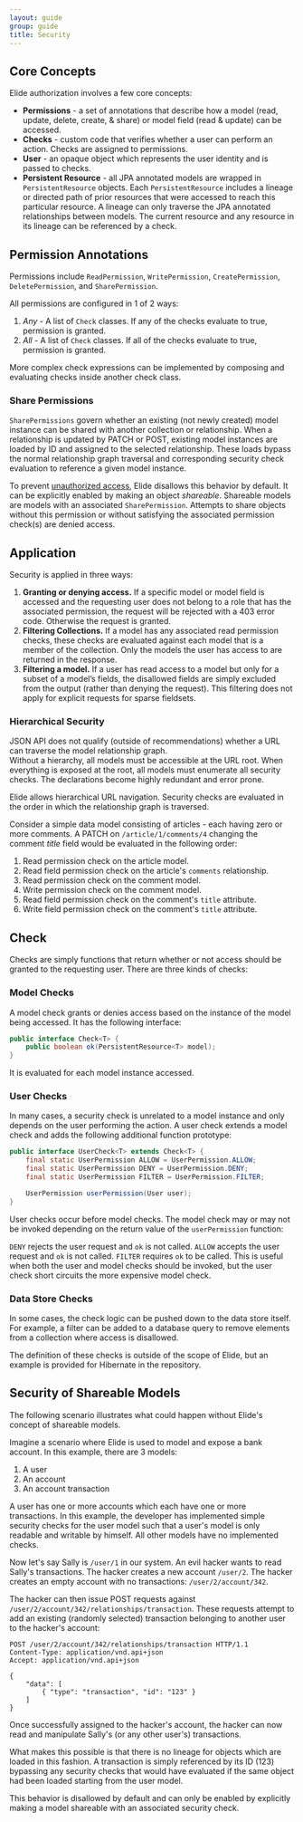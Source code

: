 ```yaml
---
layout: guide
group: guide
title: Security
---
```

## Core Concepts
Elide authorization involves a few core concepts:

* **Permissions** - a set of annotations that describe how a model (read, update, delete, create, & share) or model field (read & update) can be accessed.
* **Checks** - custom code that verifies whether a user can perform an action.  Checks are assigned to permissions.
* **User** - an opaque object which represents the user identity and is passed to checks.
* **Persistent Resource** - all JPA annotated models are wrapped in `PersistentResource` objects.  Each `PersistentResource` includes a lineage or directed path of prior resources that were accessed to reach this particular resource.  A lineage can only traverse the JPA annotated relationships between models.  The current resource and any resource in its lineage can be referenced by a check.

## Permission Annotations
Permissions include `ReadPermission`, `WritePermission`, `CreatePermission`, `DeletePermission`, and `SharePermission`.

All permissions are configured in 1 of 2 ways:

1. *Any* - A list of `Check` classes.  If any of the checks evaluate to true, permission is granted.
1. *All* - A list of `Check` classes.  If all of the checks evaluate to true, permission is granted.

More complex check expressions can be implemented by composing and evaluating checks inside another check class.

### Share Permissions

`SharePermissions` govern whether an existing (not newly created) model instance can be shared with another collection or relationship.
When a relationship is updated by PATCH or POST, existing model instances are loaded by ID and assigned to the selected relationship.  These loads
bypass the normal relationship graph traversal and corresponding security check evaluation to reference a given model instance.

To prevent [unauthorized access](#shareable), Elide disallows this behavior by default.  It can be explicitly enabled by 
making an object _shareable_.  Shareable models are models with an associated `SharePermission`.  Attempts to share objects without this 
permission or without satisfying the associated permission check(s) are denied access.  
    
## Application  
Security is applied in three ways:

1. **Granting or denying access.**  If a specific model or model field is accessed and the requesting user does not belong to a role that has the associated permission, the request will be rejected with a 403 error code.  Otherwise the request is granted.
1. **Filtering Collections.** If a model has any associated read permission checks, these checks are evaluated against each model that is a member of the collection.  Only the models the user has access to are returned in the response.
1. **Filtering a model.**  If a user has read access to a model but only for a subset of a model’s fields, the disallowed fields are simply excluded from the output (rather than denying the request).  This filtering does not apply for explicit requests for sparse fieldsets. 

### Hierarchical Security

JSON API does not qualify (outside of recommendations) whether a URL can traverse the model relationship graph.   
Without a hierarchy, all models must be accessible at the URL root.  When everything is exposed at the root, 
all models must enumerate all security checks.  The declarations become highly redundant and error prone.

Elide allows hierarchical URL navigation.  Security checks are evaluated in the order in which the 
relationship graph is traversed.  

Consider a simple data model consisting of articles - each having zero or more comments.
A PATCH on `/article/1/comments/4` changing the comment _title_ field would be evaluated in the following order:

1. Read permission check on the article model.
1. Read field permission check on the article's `comments` relationship.
1. Read permission check on the comment model.
1. Write permission check on the comment model.
1. Read field permission check on the comment's `title` attribute.
1. Write field permission check on the comment's `title` attribute.

## Check

Checks are simply functions that return whether or not access should be granted to the requesting user. 
There are three kinds of checks:

### Model Checks
A model check grants or denies access based on the instance of the model being accessed.  It has the following interface:

```Java
public interface Check<T> {
    public boolean ok(PersistentResource<T> model);
}
```
It is evaluated for each model instance accessed.

### User Checks

In many cases, a security check is unrelated to a model instance and only depends on the user performing the action.
A user check extends a model check and adds the following additional function prototype:

```Java
public interface UserCheck<T> extends Check<T> {
    final static UserPermission ALLOW = UserPermission.ALLOW;
    final static UserPermission DENY = UserPermission.DENY;
    final static UserPermission FILTER = UserPermission.FILTER;

    UserPermission userPermission(User user);
}
```
User checks occur before model checks.  The model check may or may not be invoked depending on the return 
value of the `userPermission` function:

`DENY` rejects the user request and `ok` is not called. 
`ALLOW` accepts the user request and `ok` is not called. 
`FILTER` requires `ok` to be called.  This is useful when both the user and model checks
should be invoked, but the user check short circuits the more expensive model check.

### Data Store Checks

In some cases, the check logic can be pushed down to the data store itself.  For example, a filter can be added to a 
database query to remove elements from a collection where access is disallowed.

The definition of these checks is outside of the scope of Elide, but an example is provided for Hibernate in the repository.  

## Security of Shareable Models<a name="shareable">&nbsp;</a>

The following scenario illustrates what could happen without Elide's concept of shareable models.

Imagine a scenario where Elide is used to model and expose a bank account.  In this example, there are 3 models:

1. A user
1. An account
1. An account transaction

A user has one or more accounts which each have one or more transactions.  In this example, the developer has implemented
simple security checks for the user model such that a user's model is only readable and writable by himself.  All other models
have no implemented checks.

Now let's say Sally is `/user/1` in our system.  An evil hacker wants to read Sally's transactions.  The hacker
creates a new account `/user/2`.  The hacker creates an empty account with no transactions: `/user/2/account/342`.

The hacker can then issue POST requests against `/user/2/account/342/relationships/transaction`.  These requests
attempt to add an existing (randomly selected) transaction belonging to another user to the hacker's account:

```
POST /user/2/account/342/relationships/transaction HTTP/1.1
Content-Type: application/vnd.api+json
Accept: application/vnd.api+json

{
    "data": [
        { "type": "transaction", "id": "123" }
    ]
}
```

Once successfully assigned to the hacker's account, the hacker can now read and manipulate Sally's (or any other user's) transactions.

What makes this possible is that there is no lineage for objects which are loaded in this fashion.  A transaction is simply 
referenced by its ID (123) bypassing any security checks that would have evaluated if the same object had been loaded starting from
the user model.

This behavior is disallowed by default and can only be enabled by explicitly making a model shareable with an associated security check.  
